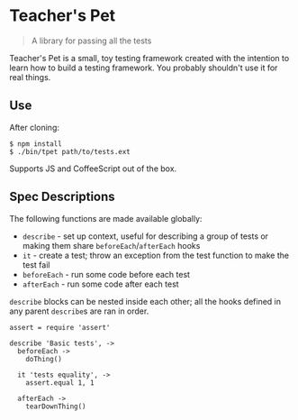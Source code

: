 Teacher's Pet
=============

> A library for passing all the tests

Teacher's Pet is a small, toy testing framework created with the intention to learn how to build a testing framework. You probably shouldn't use it for real things.

Use
---

After cloning:

```
$ npm install
$ ./bin/tpet path/to/tests.ext
```

Supports JS and CoffeeScript out of the box.

Spec Descriptions
-----------------

The following functions are made available globally:

* `describe` - set up context, useful for describing a group of tests or making them share `beforeEach`/`afterEach` hooks
* `it` - create a test; throw an exception from the test function to make the test fail
* `beforeEach` - run some code before each test
* `afterEach` - run some code after each test

`describe` blocks can be nested inside each other; all the hooks defined in any parent `describe`s are ran in order.

```coffee-script
assert = require 'assert'

describe 'Basic tests', ->
  beforeEach ->
    doThing()

  it 'tests equality', ->
    assert.equal 1, 1

  afterEach ->
    tearDownThing()
```
